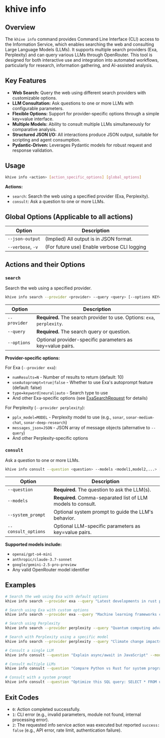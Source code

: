 # khive info

## Overview

The `khive info` command provides Command Line Interface (CLI) access to the
Information Service, which enables searching the web and consulting Large
Language Models (LLMs). It supports multiple search providers (Exa, Perplexity)
and can query various LLMs through OpenRouter. This tool is designed for both
interactive use and integration into automated workflows, particularly for
research, information gathering, and AI-assisted analysis.

## Key Features

- **Web Search:** Query the web using different search providers with
  customizable options.
- **LLM Consultation:** Ask questions to one or more LLMs with configurable
  parameters.
- **Flexible Options:** Support for provider-specific options through a simple
  key=value interface.
- **Multiple Models:** Ability to consult multiple LLMs simultaneously for
  comparative analysis.
- **Structured JSON I/O:** All interactions produce JSON output, suitable for
  scripting and agent consumption.
- **Pydantic-Driven:** Leverages Pydantic models for robust request and response
  validation.

## Usage

```bash
khive info <action> [action_specific_options] [global_options]
```

**Actions:**

- `search`: Search the web using a specified provider (Exa, Perplexity).
- `consult`: Ask a question to one or more LLMs.

## Global Options (Applicable to all actions)

| Option            | Description                                 |
| ----------------- | ------------------------------------------- |
| `--json-output`   | (Implied) All output is in JSON format.     |
| `--verbose`, `-v` | (For future use) Enable verbose CLI logging |

## Actions and their Options

### `search`

Search the web using a specified provider.

```bash
khive info search --provider <provider> --query <query> [--options KEY=VALUE...]
```

| Option       | Description                                                             |
| ------------ | ----------------------------------------------------------------------- |
| `--provider` | **Required.** The search provider to use. Options: `exa`, `perplexity`. |
| `--query`    | **Required.** The search query or question.                             |
| `--options`  | Optional provider-specific parameters as key=value pairs.               |

**Provider-specific options:**

For Exa (`--provider exa`):

- `numResults=N` - Number of results to return (default: 10)
- `useAutoprompt=true|false` - Whether to use Exa's autoprompt feature (default:
  false)
- `type=keyword|neural|auto` - Search type to use
- And other Exa-specific options (see
  [ExaSearchRequest](https://docs.exa.ai/reference/search) for details)

For Perplexity (`--provider perplexity`):

- `pplx_model=MODEL` - Perplexity model to use (e.g., `sonar`,
  `sonar-medium-chat`, `sonar-deep-research`)
- `messages_json=JSON` - JSON array of message objects (alternative to
  `--query`)
- And other Perplexity-specific options

### `consult`

Ask a question to one or more LLMs.

```bash
khive info consult --question <question> --models <model1,model2,...> [--system_prompt <prompt>] [--consult_options KEY=VALUE...]
```

| Option              | Description                                                  |
| ------------------- | ------------------------------------------------------------ |
| `--question`        | **Required.** The question to ask the LLM(s).                |
| `--models`          | **Required.** Comma-separated list of LLM models to consult. |
| `--system_prompt`   | Optional system prompt to guide the LLM's behavior.          |
| `--consult_options` | Optional LLM-specific parameters as key=value pairs.         |

**Supported models include:**

- `openai/gpt-o4-mini`
- `anthropic/claude-3.7-sonnet`
- `google/gemini-2.5-pro-preview`
- Any valid OpenRouter model identifier

## Examples

```bash
# Search the web using Exa with default options
khive info search --provider exa --query "Latest developments in rust programming language"

# Search using Exa with custom options
khive info search --provider exa --query "Machine learning frameworks comparison" --options numResults=5 useAutoprompt=true

# Search using Perplexity
khive info search --provider perplexity --query "Quantum computing advances 2025"

# Search with Perplexity using a specific model
khive info search --provider perplexity --query "Climate change impacts" --options pplx_model=sonar-deep-research

# Consult a single LLM
khive info consult --question "Explain async/await in JavaScript" --models openai/gpt-o4-mini

# Consult multiple LLMs
khive info consult --question "Compare Python vs Rust for system programming" --models "openai/gpt-o4-mini,anthropic/claude-3.7-sonnet"

# Consult with a system prompt
khive info consult --question "Optimize this SQL query: SELECT * FROM users WHERE created_at > '2025-01-01'" --models openai/gpt-o4-mini --system_prompt "You are a database optimization expert. Keep your answers concise."
```

## Exit Codes

- `0`: Action completed successfully.
- `1`: CLI error (e.g., invalid parameters, module not found, internal
  processing error).
- `2`: The requested info service action was executed but reported
  `success: false` (e.g., API error, rate limit, authentication failure).
